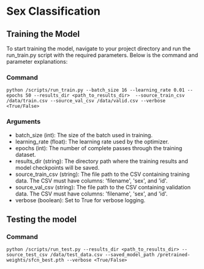 # Sex Classification

## Training the Model
To start training the model, navigate to your project directory and run the run_train.py script with the required parameters. Below is the command and parameter explanations:
### Command
`python /scripts/run_train.py
    --batch_size 16
    --learning_rate 0.01
    --epochs 50
    --results_dir <path_to_results_dir> 
    --source_train_csv /data/train.csv
    --source_val_csv /data/valid.csv
    --verbose <True/False>
`
### Arguments
- batch_size (int): The size of the batch used in training.
- learning_rate (float): The learning rate used by the optimizer.
- epochs (int): The number of complete passes through the training dataset.
- results_dir (string): The directory path where the training results and model checkpoints will be saved.
- source_train_csv (string): The file path to the CSV containing training data. The CSV must have columns: 'filename', 'sex', and 'id'.
- source_val_csv (string): The file path to the CSV containing validation data. The CSV must have columns: 'filename', 'sex', and 'id'.
- verbose (boolean): Set to True for verbose logging.

## Testing the model

### Command
`
python /scripts/run_test.py --results_dir <path_to_results_dir> --source_test_csv /data/test_data.csv --saved_model_path /pretrained-weights/sfcn_best.pth --verbose <True/False>
`
